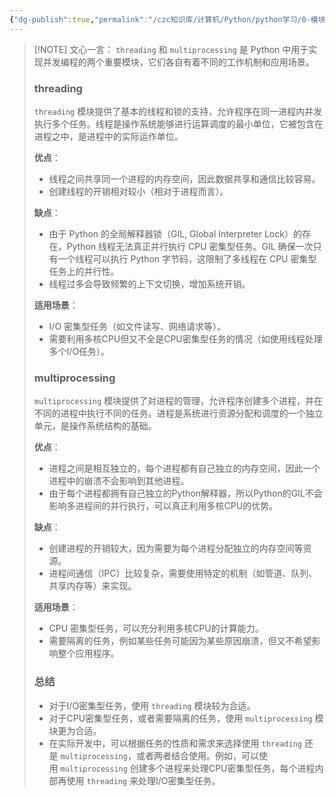 ```yaml
---
{"dg-publish":true,"permalink":"/czc知识库/计算机/Python/python学习/0-模块/python模块：threading 和 multiprocessing/","dgPassFrontmatter":true,"created":"2024-12-07T08:39:46.941+08:00","updated":"2024-12-08T12:19:23.711+08:00"}
---
```





> [!NOTE] 文心一言：
> `threading` 和 `multiprocessing` 是 Python 中用于实现并发编程的两个重要模块，它们各自有着不同的工作机制和应用场景。
> 
> ### threading
> 
> `threading` 模块提供了基本的线程和锁的支持，允许程序在同一进程内并发执行多个任务。线程是操作系统能够进行运算调度的最小单位，它被包含在进程之中，是进程中的实际运作单位。
> 
> **优点**：
> 
> - 线程之间共享同一个进程的内存空间，因此数据共享和通信比较容易。
> - 创建线程的开销相对较小（相对于进程而言）。
> 
> **缺点**：
> 
> - 由于 Python 的全局解释器锁（GIL, Global Interpreter Lock）的存在，Python 线程无法真正并行执行 CPU 密集型任务。GIL 确保一次只有一个线程可以执行 Python 字节码，这限制了多线程在 CPU 密集型任务上的并行性。
> - 线程过多会导致频繁的上下文切换，增加系统开销。
> 
> **适用场景**：
> 
> - I/O 密集型任务（如文件读写、网络请求等）。
> - 需要利用多核CPU但又不全是CPU密集型任务的情况（如使用线程处理多个I/O任务）。
> 
> ### multiprocessing
> 
> `multiprocessing` 模块提供了对进程的管理，允许程序创建多个进程，并在不同的进程中执行不同的任务。进程是系统进行资源分配和调度的一个独立单元，是操作系统结构的基础。
> 
> **优点**：
> 
> - 进程之间是相互独立的，每个进程都有自己独立的内存空间，因此一个进程中的崩溃不会影响到其他进程。
> - 由于每个进程都拥有自己独立的Python解释器，所以Python的GIL不会影响多进程间的并行执行，可以真正利用多核CPU的优势。
> 
> **缺点**：
> 
> - 创建进程的开销较大，因为需要为每个进程分配独立的内存空间等资源。
> - 进程间通信（IPC）比较复杂，需要使用特定的机制（如管道、队列、共享内存等）来实现。
> 
> **适用场景**：
> 
> - CPU 密集型任务，可以充分利用多核CPU的计算能力。
> - 需要隔离的任务，例如某些任务可能因为某些原因崩溃，但又不希望影响整个应用程序。
> 
> ### 总结
> 
> - 对于I/O密集型任务，使用 `threading` 模块较为合适。
> - 对于CPU密集型任务，或者需要隔离的任务，使用 `multiprocessing` 模块更为合适。
> - 在实际开发中，可以根据任务的性质和需求来选择使用 `threading` 还是 `multiprocessing`，或者两者结合使用。例如，可以使用 `multiprocessing` 创建多个进程来处理CPU密集型任务，每个进程内部再使用 `threading` 来处理I/O密集型任务。